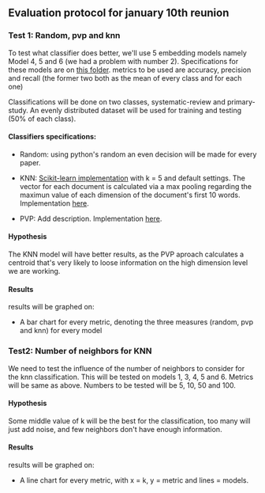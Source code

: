 ## Evaluation protocol for january 10th reunion

### **Test 1:** Random, pvp and knn

To test what classifier does better, we'll use 5 embedding models namely Model 4, 5 and 6 (we had a problem with number 2). Specifications for these models are on [this folder](/Epistemonikos/LanguageModels/SkipGram/Advanced/TrainedModels). metrics to be used are accuracy, precision and recall (the former two both as the mean of every class and for each one)

Classifications will be done on two classes, systematic-review and primary-study. An evenly distributed dataset will be used for training and testing (50% of each class).

#### Classifiers specifications:

- Random: using python's random an even decision will be made for every paper.

- KNN: [Scikit-learn implementation](http://scikit-learn.org/stable/modules/generated/sklearn.neighbors.KNeighborsClassifier.html#sklearn.neighbors.KNeighborsClassifier) with k = 5 and default settings. The vector for each document is calculated via a max pooling regarding the maximun value of each dimension of the document's first 10 words. Implementation [here](/Epistemonikos/ModelsEvaluation/PaperClassification/KNNClassification).

- PVP: Add description. Implementation [here](/Epistemonikos/ModelsEvaluation/PaperClassification/PVPClassification).

#### Hypothesis

The KNN model will have better results, as the PVP aproach calculates a centroid that's very likely to loose information on the high dimension level we are working.

#### Results

results will be graphed on:

- A bar chart for every metric, denoting the three measures (random, pvp and knn) for every model

### Test2: Number of neighbors for KNN

We need to test the influence of the number of neighbors to consider for the knn classification. This will be tested on models 1, 3, 4, 5 and 6. Metrics will be same as above. Numbers to be tested will be 5, 10, 50 and 100.

#### Hypothesis

Some middle value of k will be the best for the classification, too many will just add noise, and few neighbors don't have enough information.

#### Results

results will be graphed on:

- A line chart for every metric, with x = k, y = metric and lines = models.
